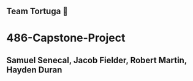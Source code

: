 ## Team Tortuga 🐢
# 486-Capstone-Project

## Samuel Senecal, Jacob Fielder, Robert Martin, Hayden Duran
